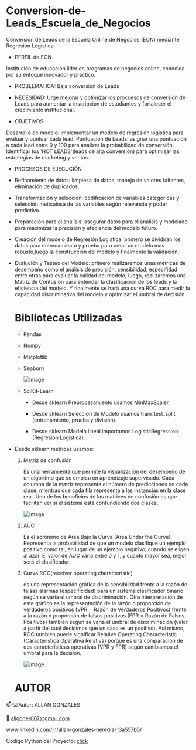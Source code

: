 # Conversion-de-Leads_Escuela_de_Negocios 

Conversión de Leads de la Escuela Online de Negocios (EON) mediante Regresión Logística 

* PERFIL de EON

Institución de educación lider en programas de negocios online, conocida por su enfoque innovador y practico.

* PROBLEMATICA: Baja conversión de Leads
  
* NECESIDAD: Urge mejorar y optimizar los proccesos de conversión de Leads para aumentar la inscripcion de estudiantes y fortalecer el crecimiento institucional. 

* OBJETIVOS:
  
Desarrollo de modelo: implementar un modelo de regresión logística para evaluar y puntuar cada lead.
Puntuación de Leads: asignar una puntuación a cada lead entre 0 y 100 para analizar la probabilidad de conversión.
Identificar los 'HOT LEADS'(leads de alta conversión) para optimizar las estrategias de marketing y ventas.

* PROCESOS DE EJECUCIÓN
  
* Refinamiento de datos: limpieza de datos, manejo de valores faltantes, eliminación de duplicados.
  
* Transformación y selección: codificación de variables categoricas y selección meticulosa de las variables según relevancia y poder predictivo.
  
* Preparación para el análisis: asegurar datos para el análisis y modelado para maximizar la precisión y efeciencia del modelo futuro.
  
* Creación del modelo de Regresión Logistica: primero se dividiran los datos para entrenamiento y prueba para crear un modelo mas robusto,luego la construcción del modelo y finalmente la validación.
  
* Evalución y Testeo del Modelo: primero realizaremos unas metricas de desempeño como el análisis de precisión, sensibilidad, especifidad entre otras para evaluar la calidad del modelo; luego, realizaremos una Matriz de Confusión para entender la clasificación de los leads y la eficiencia del modelo. Y finalmente se hará una curva ROC para medir la capacidad discriminativa del modelo y optimizar el umbral de decisión.

  # Bibliotecas Utilizadas
  
  * Pandas
    
  * Numpy
    
  * Matplotlib
    
  * Seaborn
 
    
    ![image](https://github.com/user-attachments/assets/eb81b775-658f-4e01-949d-1c9d24de272d)

  * SciKit-Learn
    
    * Desde sklearn Preprocesamiento usamos MinMaxScaler
      
    * Desde sklearn Selección de Modelo usamos train_test_split (entrenamiento, prueba y división).
      
    * Desde sklearn Modelo lineal importamos LogisticRegression (Regresión Logística).
      
* Desde sklearn metricas usamos:
    
    1. Matriz de confusión
       
       Es una herramienta que permite la visualización del desempeño de un algoritmo que se emplea en aprendizaje supervisado. Cada columna de la matriz representa el número de predicciones de cada clase, 
       mientras que cada fila representa a las instancias en la clase real. Uno de los beneficios de las matrices de confusión es que facilitan ver si el sistema está confundiendo dos clases.

       ![image](https://github.com/user-attachments/assets/6e10d2c9-4d1e-4665-aa74-91bd5d84d10e)
       
    2. AUC
       
       Es el acrónimo de Área Bajo la Curva (Area Under the Curve). Representa la probabilidad de que un modelo clasifique un ejemplo positivo como tal, en lugar de un ejemplo negativo, cuando se eligen al 
       azar. El valor de AUC varía entre 0 y 1, y cuanto mayor sea, mejor será el clasificador.
       
    3. Curva ROC(receiver operating characteristic)
       
       es una representación gráfica de la sensibilidad frente a la razón de falsas alarmas (especificidad) para un sistema clasificador binario según se varía el umbral de discriminación. Otra interpretación 
       de este gráfico es la representación de la razón o proporción de verdaderos positivos (VPR = Razón de Verdaderos Positivos) frente a la razón o proporción de falsos positivos (FPR = Razón de Falsos 
       Positivos) también según se varía el umbral de discriminación (valor a partir del cual decidimos que un caso es un positivo). Así mismo, ROC también puede significar Relative Operating Characteristic 
       (Característica Operativa Relativa) porque es una comparación de dos características operativas (VPR y FPR) según cambiamos el umbral para la decisión.
   
       ![image](https://github.com/user-attachments/assets/420cd907-38d4-407e-872d-3dac4f9fad8b)

       
       

  # AUTOR

📫 
   💻Autor: ALLAN GONZALES
  
   📩 allgoher007@gmail.com
  
   www.linkedin.com/in/allan-gonzales-heredia-13a557b5/
 
 

  Codigo Python del Proyecto:  [click ](https://github.com/AllGoHer/RL_Conversi-n-de-Leads_Escuela_de_Negocios-/blob/main/Conversion_de_Leads_con_Regresi%C3%B3n_Logistica_II_EON.ipynb)




		
		
		
		
		
		



		
		
		
		
		
		


		
		
		
		
		
		


